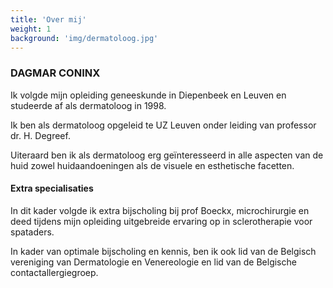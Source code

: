 ```yaml
---
title: 'Over mij'
weight: 1
background: 'img/dermatoloog.jpg'
---
```


### DAGMAR CONINX

Ik volgde mijn opleiding geneeskunde in Diepenbeek en Leuven en studeerde af als dermatoloog in 1998.

Ik ben als dermatoloog opgeleid te UZ Leuven onder leiding van professor dr. H. Degreef.

Uiteraard ben ik als dermatoloog erg geïnteresseerd in alle aspecten van de huid zowel huidaandoeningen als de visuele en esthetische facetten.

#### Extra specialisaties
In dit kader volgde ik extra bijscholing bij prof Boeckx, microchirurgie en deed tijdens mijn opleiding uitgebreide ervaring op in sclerotherapie voor spataders.

In kader van optimale bijscholing en kennis, ben ik ook lid van de Belgisch vereniging van Dermatologie en Venereologie en lid van de Belgische contactallergiegroep.

